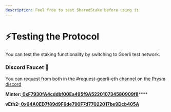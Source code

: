 ```yaml
---
description: Feel free to test SharedStake before using it
---
```


# ⚡Testing the Protocol

You can test the staking functionality by switching to Goerli test network.

### Discord Faucet 🛁

You can request from both in the \#request-goerli-eth channel on the [Prysm discord](https://discord.com/invite/prysmaticlabs)  
  
**Minter:**[ **0xF7930fA4cddbf00Ea495f9A522010734580909f8**](https://goerli.etherscan.io/address/0xf7930fa4cddbf00ea495f9a522010734580909f8)\*\*\*\*

**vEth2:**[ **0x64A0ED7f89d9F6de790F7d77022017be9Dcb405A**](https://goerli.etherscan.io/address/0x64A0ED7f89d9F6de790F7d77022017be9Dcb405A)

